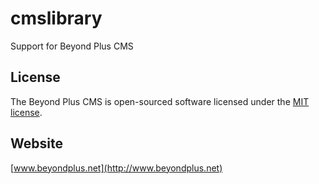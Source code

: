 # cmslibrary

Support for Beyond Plus CMS

## License

The Beyond Plus CMS is open-sourced software licensed under the [MIT license](http://opensource.org/licenses/MIT).

## Website

[www.beyondplus.net](http://www.beyondplus.net)

